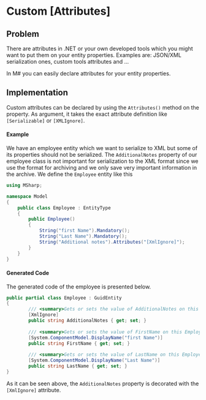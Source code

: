 # Custom [Attributes]

## Problem

There are attributes in .NET or your own developed tools which you might want to put them on your entity properties.
Examples are: JSON/XML serialization ones, custom tools attributes and ...

In M# you can easily declare attributes for your entity properties.

## Implementation

Custom attributes can be declared by using the `Attributes()` method on the property.
As argument, it takes the exact attribute definition like `[Serializable]` or `[XMLIgnore]`.

#### Example

We have an employee entity which we want to serialize to XML but some of its properties should not be serialized.
The `AdditionalNotes` property of our employee class is not important for serialization to the XML format since we use the format for archiving and we only save very important information in the archive.
We define the `Employee` entity like this

```csharp
using MSharp;

namespace Model
{
    public class Employee : EntityType
    {
        public Employee()
        {
            String("first Name").Mandatory();
            String("Last Name").Mandatory();
            String("Additional notes").Attributes("[XmlIgnore]");
        }
    }
}
```

#### Generated Code

The generated code of the employee is presented below.

```csharp
public partial class Employee : GuidEntity
{
        /// <summary>Gets or sets the value of AdditionalNotes on this Employee instance.</summary>
        [XmlIgnore]
        public string AdditionalNotes { get; set; }
        
        /// <summary>Gets or sets the value of FirstName on this Employee instance.</summary>
        [System.ComponentModel.DisplayName("first Name")]
        public string FirstName { get; set; }
        
        /// <summary>Gets or sets the value of LastName on this Employee instance.</summary>
        [System.ComponentModel.DisplayName("Last Name")]
        public string LastName { get; set; }
}
```

As it can be seen above, the `AdditionalNotes` property is decorated with the `[XmlIgnore]` attribute.